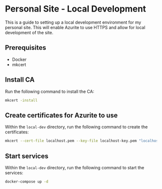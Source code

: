 # Personal Site - Local Development

This is a guide to setting up a local development environment for my personal site. This will enable Azurite to use HTTPS and allow for local development of the site.

## Prerequisites

* Docker
* mkcert

## Install CA

Run the following command to install the CA:

```bash
mkcert -install
```

## Create certificates for Azurite to use

Within the `local-dev` directory, run the following command to create the certificates:

```bash
mkcert --cert-file localhost.pem --key-file localhost-key.pem "localhost" "127.0.0.1" "::1"
```

## Start services

Within the `local-dev` directory, run the following command to start the services:

```bash
docker-compose up -d
```